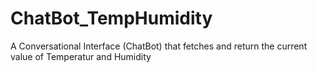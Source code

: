 # ChatBot_TempHumidity
A Conversational Interface (ChatBot) that fetches and return the current value of Temperatur and Humidity
